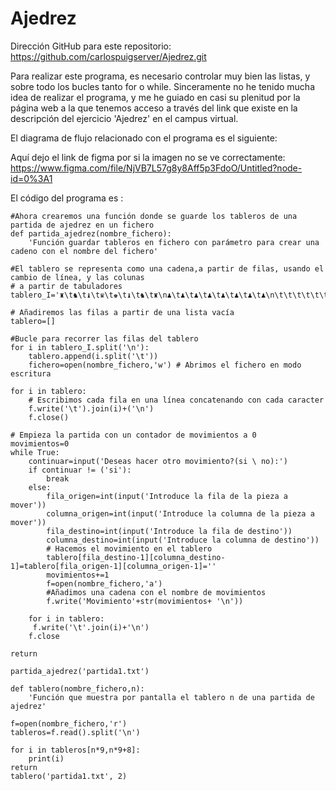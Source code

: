 # Ajedrez

Dirección GitHub para este repositorio: https://github.com/carlospuigserver/Ajedrez.git



Para realizar este programa, es necesario controlar muy bien las listas, y sobre todo los bucles tanto for o while. Sinceramente no he tenido mucha idea de realizar el programa, y me he guiado en casi su plenitud por la página web a la que tenemos acceso a través del link que existe en la descripción del ejercicio 'Ajedrez'  en el campus virtual.





El diagrama de flujo relacionado con el programa es el siguiente:







Aquí dejo el link de figma por si la imagen no se ve correctamente: https://www.figma.com/file/NjVB7L57g8y8Aff5p3FdoO/Untitled?node-id=0%3A1







El código del programa es :
```
#Ahora crearemos una función donde se guarde los tableros de una partida de ajedrez en un fichero
def partida_ajedrez(nombre_fichero):
    'Función guardar tableros en fichero con parámetro para crear una cadeno con el nombre del fichero'

#El tablero se representa como una cadena,a partir de filas, usando el cambio de línea, y las colunas 
# a partir de tabuladores
tablero_I='♜\t♞\t♝\t♛\t♚\t♝\t♞\t♜\n♟\t♟\t♟\t♟\t♟\t♟\t♟\t♟\n\t\t\t\t\t\t\t\n\t\t\t\t\t\t\t\n\t\t\t\t\t\t\t\n\t\t\t\t\t\t\t\n♙\t♙\t♙\t♙\t♙\t♙\t♙\t♙\n♖\t♘\t♗\t♕\t♔\t♗\t♘\t♖'

# Añadiremos las filas a partir de una lista vacía
tablero=[]

#Bucle para recorrer las filas del tablero
for i in tablero_I.split('\n'):
    tablero.append(i.split('\t'))
    fichero=open(nombre_fichero,'w') # Abrimos el fichero en modo escritura

for i in tablero:
    # Escribimos cada fila en una línea concatenando con cada caracter
    f.write('\t').join(i)+('\n')
    f.close()

# Empieza la partida con un contador de movimientos a 0
movimientos=0
while True:
    continuar=input('Deseas hacer otro movimiento?(si \ no):')
    if continuar != ('si'):
        break
    else:
        fila_origen=int(input('Introduce la fila de la pieza a mover'))
        columna_origen=int(input('Introduce la columna de la pieza a mover'))
        fila_destino=int(input('Introduce la fila de destino'))
        columna_destino=int(input('Introduce la columna de destino'))
        # Hacemos el movimiento en el tablero
        tablero[fila_destino-1][columna_destino-1]=tablero[fila_origen-1][columna_origen-1]=''
        movimientos+=1
        f=open(nombre_fichero,'a')
        #Añadimos una cadena con el nombre de movimientos
        f.write('Movimiento'+str(movimientos+ '\n'))
    
    for i in tablero:
     f.write('\t'.join(i)+'\n')
    f.close

return    

partida_ajedrez('partida1.txt')

def tablero(nombre_fichero,n):
    'Función que muestra por pantalla el tablero n de una partida de ajedrez'

f=open(nombre_fichero,'r')
tableros=f.read().split('\n')

for i in tableros[n*9,n*9+8]:
    print(i)
return
tablero('partida1.txt', 2) 
